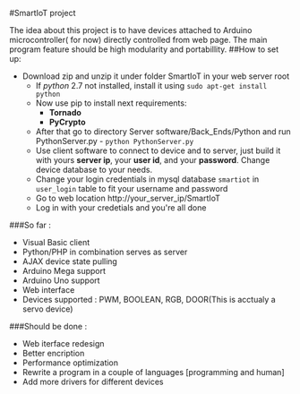 #SmartIoT project

The idea about this project is to have devices attached to Arduino microcontroller( for now) directly controlled from web page.
The main program feature should be high modularity and portabillity.
##How to set up:
   - Download zip and unzip it under folder SmartIoT in your web server root
     - If *python* 2.7 not installed, install it using ```sudo apt-get install python```
     - Now use pip to install next requirements:
          - <b>Tornado</b>
          - <b>PyCrypto</b>
     - After that go to directory Server software/Back_Ends/Python and run PythonServer.py - ```python PythonServer.py```
     - Use client software to connect to device and to server, just build it with yours **server ip**, your **user id**, and your **password**. Change device database to your needs.
     - Change your login credentials in mysql database ```smartiot``` in ```user_login``` table to fit your username and password
     - Go to web location http://your_server_ip/SmartIoT
     - Log in with your credetials and you're all done 


###So far :
- Visual Basic client 
- Python/PHP in combination serves as server
- AJAX device state pulling
- Arduino Mega support
- Arduino Uno support 
- Web interface
- Devices supported : PWM, BOOLEAN, RGB, DOOR(This is acctualy a servo device)



###Should be done : 
- Web iterface redesign
- Better encription
- Performance optimization
- Rewrite a program in a couple of languages [programming and human]
- Add more drivers for different devices
